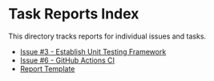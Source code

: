 # Task Reports Index

This directory tracks reports for individual issues and tasks.

- [Issue #3 - Establish Unit Testing Framework](issue-3-unit-testing-framework.md)
- [Issue #6 - GitHub Actions CI](issue-6-github-actions-ci.md)
- [Report Template](template.md)
